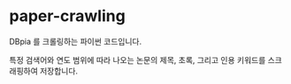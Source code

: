 # paper-crawling

DBpia 를 크롤링하는 파이썬 코드입니다.

특정 검색어와 연도 범위에 따라 나오는 논문의 제목, 초록, 그리고 인용 키워드를 스크래핑하여 저장합니다.
